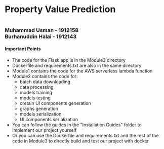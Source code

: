 <h1>Property Value Prediction<h1>
<h3>
	Muhammad Usman - 1912158
	<br>
	Burhanuddin Halai - 1912143
</h3>
<h4>Important Points</h4>
<ul>
	<li>The code for the Flask app is in the Module3 directory</li>
	<li>Dockerfile and requirements.txt are also in the same directory</li>
	<li>Module1 contains the code for the AWS serverless lambda function</li>
	<li>
		Module2 contains the code for:
		<ul>
			<li>batch data downloading</li>
			<li>data processing</li>
			<li>models training</li>
			<li>models testing</li>
			<li>cretain UI components generation</li>
			<li>graphs generation</li>
			<li>models serialization</li>
			<li>UI components serialization</li>
		</ul>
	</li>
	<li>You can follow the guides in the "Installation Guides" folder to implement our project yourself</li>
	<li>Or you can use the Dockerfile and requirements.txt and the rest of the code in Module3 to directly build and test our project with docker</li>